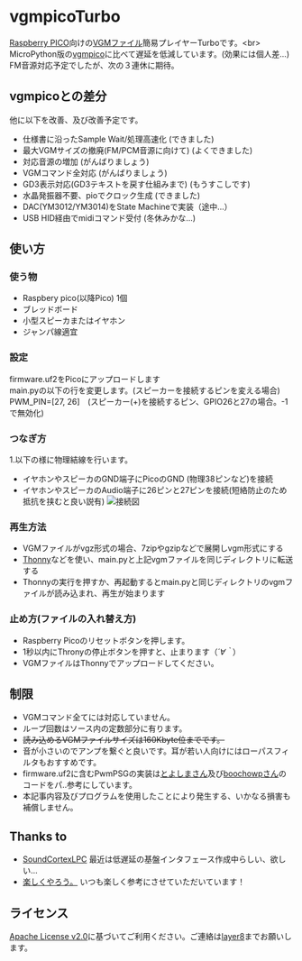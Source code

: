 # vgmpicoTurbo
[Raspberry PICO](https://www.switch-science.com/catalog/6900/)向けの[VGMファイル](https://www.jpedia.wiki/blog/en/VGM_(file_format))簡易プレイヤーTurboです。<br>
MicroPython版の[vgmpico](https://github.com/Layer812/vgmpico/)に比べて遅延を低減しています。(効果には個人差...)<br>
FM音源対応予定でしたが、次の３連休に期待。<br>
## vgmpicoとの差分
他に以下を改善、及び改善予定です。<br>
 - 仕様書に沿ったSample Wait/処理高速化 (できました)
 - 最大VGMサイズの撤廃(FM/PCM音源に向けて) (よくできました)
 - 対応音源の増加 (がんばりましょう)
 - VGMコマンド全対応 (がんばりましょう)
 - GD3表示対応(GD3テキストを戻す仕組みまで) (もうすこしです)
 - 水晶発振器不要、pioでクロック生成 (できました)
 - DAC(YM3012/YM3014)をState Machineで実装（途中...）
 - USB HID経由でmidiコマンド受付 (冬休みかな...)

## 使い方
### 使う物
 - Raspbery pico(以降Pico) 1個
 - ブレッドボード
 - 小型スピーカまたはイヤホン
 - ジャンパ線適宜

### 設定
firmware.uf2をPicoにアップロードします<br>
main.pyの以下の行を変更します。(スピーカーを接続するピンを変える場合)<br>
PWM_PIN=[27, 26]　(スピーカー(+)を接続するピン、GPIO26と27の場合。-1で無効化)<br>
### つなぎ方
1.以下の様に物理結線を行います。<br> 
 - イヤホンやスピーカのGND端子にPicoのGND (物理38ピンなど)を接続
 - イヤホンやスピーカのAudio端子に26ピンと27ピンを接続(短絡防止のため抵抗を挟むと良い説有)
![接続図](https://user-images.githubusercontent.com/111331376/189489764-80342a3c-8d08-4ac3-8800-2fcdb988d3fd.png)

### 再生方法
 - VGMファイルがvgz形式の場合、7zipやgzipなどで展開しvgm形式にする
 - [Thonny](https://thonny.org/)などを使い、main.pyと上記vgmファイルを同じディレクトリに転送する
 - Thonnyの実行を押すか、再起動するとmain.pyと同じディレクトリのvgmファイルが読み込まれ、再生が始まります

### 止め方(ファイルの入れ替え方)
 - Raspberry Picoのリセットボタンを押します。
 - 1秒以内にThronyの停止ボタンを押すと、止まります（*´∀｀*）
 - VGMファイルはThonnyでアップロードしてください。

## 制限
 - VGMコマンド全てには対応していません。
 - ループ回数はソース内の定数部分に有ります。
 - ~~読み込めるVGMファイルサイズは160Kbyte位までです。~~
 - 音が小さいのでアンプを繋ぐと良いです。耳が若い人向けにはローパスフィルタもおすすめです。
 - firmware.uf2に含むPwmPSGの実装は[とよしまさん](https://twitter.com/toyoshim)及び[boochowpさん](https://twitter.com/boochowp)のコードをパ..参考にしています。
 - 本記事内容及びプログラムを使用したことにより発生する、いかなる損害も補償しません。

## Thanks to
 - [SoundCortexLPC](https://github.com/toyoshim/SoundCortexLPC) 最近は低遅延の基盤インタフェース作成中らしい、欲しい...
 - [楽しくやろう。](https://blog.boochow.com/) いつも楽しく参考にさせていただいています！

## ライセンス
 [Apache License v2.0](http://www.apache.org/licenses/LICENSE-2.0)に基づいてご利用ください。ご連絡は[layer8](https://twitter.com/layer812)までお願いします。